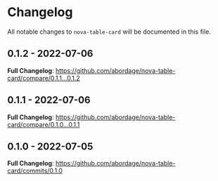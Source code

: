 # Changelog

All notable changes to `nova-table-card` will be documented in this file.

## 0.1.2 - 2022-07-06

**Full Changelog**: https://github.com/abordage/nova-table-card/compare/0.1.1...0.1.2

## 0.1.1 - 2022-07-06

**Full Changelog**: https://github.com/abordage/nova-table-card/compare/0.1.0...0.1.1

## 0.1.0 - 2022-07-05

**Full Changelog**: https://github.com/abordage/nova-table-card/commits/0.1.0
